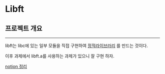 # Libft

## 프로젝트 개요

---

libft는 libc에 있는 일부 모듈을 직접 구현하여 [정적라이브러리](https://goodgid.github.io/Static-VS-Dynamic-Libray/) 를 만드는 것이다.

이후 과제에서 libft.a를 사용하는 과제가 있으니 잘 구현 하자.

[notion 정리](https://iodized-sailfish-b0c.notion.site/Libft-465972716dbe4e8ebdce69962bc27265)

